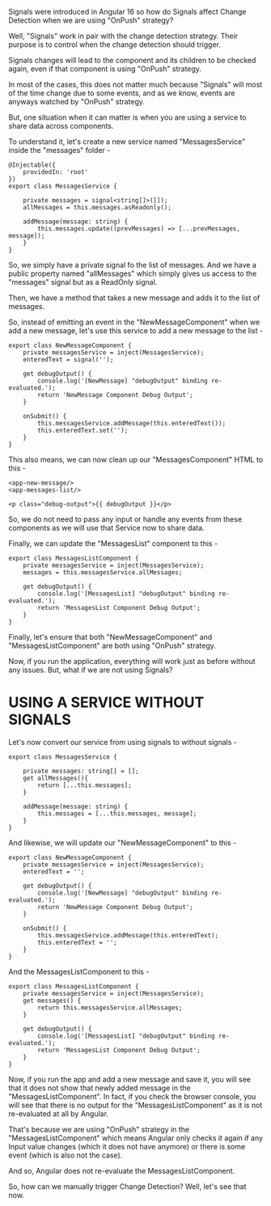 Signals were introduced in Angular 16 so how do Signals affect Change Detection when we are using "OnPush" strategy?

Well, "Signals" work in pair with the change detection strategy. Their purpose is to control when the change detection should trigger.

Signals changes will lead to the component and its children to be checked again, even if that component is using "OnPush" strategy.

In most of the cases, this does not matter much because "Signals" will most of the time change due to some events, and as we know, events are anyways watched by "OnPush" strategy.

But, one situation when it can matter is when you are using a service to share data across components.

To understand it, let's create a new service named "MessagesService" inside the "messages" folder - 

    @Injectable({
        providedIn: 'root'
    })
    export class MessagesService {

        private messages = signal<string[]>([]);
        allMessages = this.messages.asReadonly();

        addMessage(message: string) {
            this.messages.update((prevMessages) => [...prevMessages, message]);
        }
    }

So, we simply have a private signal fo the list of messages. And we have a public property named "allMessages" which simply gives us access to the "messages" signal but as a ReadOnly signal.

Then, we have a method that takes a new message and adds it to the list of messages.

So, instead of emitting an event in the "NewMessageComponent" when we add a new message, let's use this service to add a new message to the list - 

    export class NewMessageComponent {
        private messagesService = inject(MessagesService);
        enteredText = signal('');

        get debugOutput() {
            console.log('[NewMessage] "debugOutput" binding re-evaluated.');
            return 'NewMessage Component Debug Output';
        }

        onSubmit() {
            this.messagesService.addMessage(this.enteredText());
            this.enteredText.set('');
        }
    } 

This also means, we can now clean up our "MessagesComponent" HTML to this - 

    <app-new-message/>
    <app-messages-list/>

    <p class="debug-output">{{ debugOutput }}</p>

So, we do not need to pass any input or handle any events from these components as we will use that Service now to share data.

Finally, we can update the "MessagesList" component to this - 

    export class MessagesListComponent {
        private messagesService = inject(MessagesService);
        messages = this.messagesService.allMessages;
        
        get debugOutput() {
            console.log('[MessagesList] "debugOutput" binding re-evaluated.');
            return 'MessagesList Component Debug Output';
        }
    }

Finally, let's ensure that both "NewMessageComponent" and "MessagesListComponent" are both using "OnPush" strategy.

Now, if you run the application, everything will work just as before without any issues. But, what if we are not using Signals?

# USING A SERVICE WITHOUT SIGNALS

Let's now convert our service from using signals to without signals -


    export class MessagesService {

        private messages: string[] = [];
        get allMessages(){
            return [...this.messages];
        }

        addMessage(message: string) {
            this.messages = [...this.messages, message];
        }
    }

And likewise, we will update our "NewMessageComponent" to this - 

    export class NewMessageComponent {
        private messagesService = inject(MessagesService);
        enteredText = '';

        get debugOutput() {
            console.log('[NewMessage] "debugOutput" binding re-evaluated.');
            return 'NewMessage Component Debug Output';
        }

        onSubmit() {
            this.messagesService.addMessage(this.enteredText);
            this.enteredText = '';
        }
    }

And the MessagesListComponent to this -

    export class MessagesListComponent {
        private messagesService = inject(MessagesService);
        get messages() {
            return this.messagesService.allMessages;
        }

        get debugOutput() {
            console.log('[MessagesList] "debugOutput" binding re-evaluated.');
            return 'MessagesList Component Debug Output';
        }
    }

Now, if you run the app and add a new message and save it, you will see that it does not show that newly added message in the "MessagesListComponent". In fact, if you check the browser console, you will see that there is no output for the "MessagesListComponent" as it is not re-evaluated at all by Angular.

That's because we are using "OnPush" strategy in the "MessagesListComponent" which means Angular only checks it again if any Input value changes (which it does not have anymore) or there is some event (which is also not the case).

And so, Angular does not re-evaluate the MessagesListComponent.

So, how can we manually trigger Change Detection? Well, let's see that now.

